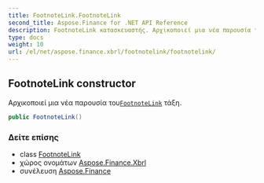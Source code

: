 ```yaml
---
title: FootnoteLink.FootnoteLink
second_title: Aspose.Finance for .NET API Reference
description: FootnoteLink κατασκευαστής. Αρχικοποιεί μια νέα παρουσία τουFootnoteLink τάξη.
type: docs
weight: 10
url: /el/net/aspose.finance.xbrl/footnotelink/footnotelink/
---
```

## FootnoteLink constructor

Αρχικοποιεί μια νέα παρουσία του[`FootnoteLink`](../) τάξη.

```csharp
public FootnoteLink()
```

### Δείτε επίσης

* class [FootnoteLink](../)
* χώρος ονομάτων [Aspose.Finance.Xbrl](../../footnotelink/)
* συνέλευση [Aspose.Finance](../../../)


